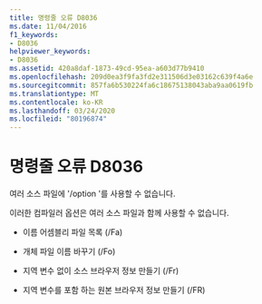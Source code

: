 ```yaml
---
title: 명령줄 오류 D8036
ms.date: 11/04/2016
f1_keywords:
- D8036
helpviewer_keywords:
- D8036
ms.assetid: 420a8daf-1873-49cd-95ea-a603d77b9410
ms.openlocfilehash: 209d0ea3f9fa3fd2e311506d3e03162c639f4a6e
ms.sourcegitcommit: 857fa6b530224fa6c18675138043aba9aa0619fb
ms.translationtype: MT
ms.contentlocale: ko-KR
ms.lasthandoff: 03/24/2020
ms.locfileid: "80196874"
---
```

# <a name="command-line-error-d8036"></a>명령줄 오류 D8036

여러 소스 파일에 '/option '를 사용할 수 없습니다.

이러한 컴파일러 옵션은 여러 소스 파일과 함께 사용할 수 없습니다.

- 이름 어셈블리 파일 목록 (/Fa)

- 개체 파일 이름 바꾸기 (/Fo)

- 지역 변수 없이 소스 브라우저 정보 만들기 (/Fr)

- 지역 변수를 포함 하는 원본 브라우저 정보 만들기 (/FR)
